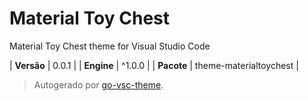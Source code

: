 # Material Toy Chest

Material Toy Chest theme for Visual Studio Code

| **Versão** | 0.0.1 |
| **Engine** | ^1.0.0 |
| **Pacote** | theme-materialtoychest |

> Autogerado por [go-vsc-theme](https://github.com/natalbu/go-vsc-theme).
